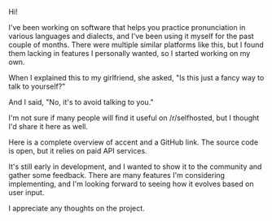 Hi!

I've been working on software that helps you practice pronunciation in various languages and dialects, and I've been using it myself for the past couple of months. There were multiple similar platforms like this, but I found them lacking in features I personally wanted, so I started working on my own.

When I explained this to my girlfriend, she asked, "Is this just a fancy way to talk to yourself?"

And I said, "No, it's to avoid talking to you."

I'm not sure if many people will find it useful on /r/selfhosted, but I thought I'd share it here as well.

Here is a complete overview of accent and a GitHub link. The source code is open, but it relies on paid API services.

It's still early in development, and I wanted to show it to the community and gather some feedback. There are many features I'm considering implementing, and I'm looking forward to seeing how it evolves based on user input.

I appreciate any thoughts on the project.
